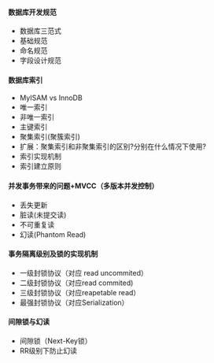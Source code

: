 #### 数据库开发规范
- 数据库三范式
- 基础规范
- 命名规范
- 字段设计规范

#### 数据库索引
- MyISAM vs InnoDB
- 唯一索引
- 非唯一索引
- 主键索引
- 聚集索引(聚簇索引)
- 扩展：聚集索引和非聚集索引的区别?分别在什么情况下使用?
- 索引实现机制
- 索引建立原则

#### 并发事务带来的问题+MVCC（多版本并发控制）
- 丢失更新
- 脏读(未提交读)
- 不可重复读
- 幻读(Phantom Read)

#### 事务隔离级别及锁的实现机制
- 一级封锁协议（对应 read uncommited）
- 二级封锁协议（对应read commited)
- 三级封锁协议（对应reapetable read）
- 最强封锁协议（对应Serialization）

#### 间隙锁与幻读
- 间隙锁（Next-Key锁）
- RR级别下防止幻读